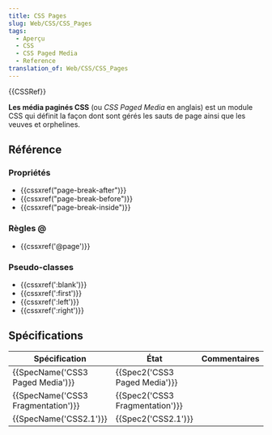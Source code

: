 ```yaml
---
title: CSS Pages
slug: Web/CSS/CSS_Pages
tags:
  - Aperçu
  - CSS
  - CSS Paged Media
  - Reference
translation_of: Web/CSS/CSS_Pages
---
```

{{CSSRef}}

**Les média paginés CSS** (ou _CSS Paged Media_ en anglais) est un module CSS qui définit la façon dont sont gérés les sauts de page ainsi que les veuves et orphelines.

## Référence

### Propriétés

- {{cssxref("page-break-after")}}
- {{cssxref("page-break-before")}}
- {{cssxref("page-break-inside")}}

### Règles @

- {{cssxref('@page')}}

### Pseudo-classes

- {{cssxref(':blank')}}
- {{cssxref(':first')}}
- {{cssxref(':left')}}
- {{cssxref(':right')}}

## Spécifications

| Spécification                                | État                                     | Commentaires |
| -------------------------------------------- | ---------------------------------------- | ------------ |
| {{SpecName('CSS3 Paged Media')}} | {{Spec2('CSS3 Paged Media')}} |              |
| {{SpecName('CSS3 Fragmentation')}} | {{Spec2('CSS3 Fragmentation')}} |              |
| {{SpecName('CSS2.1')}}                 | {{Spec2('CSS2.1')}}                 |              |
